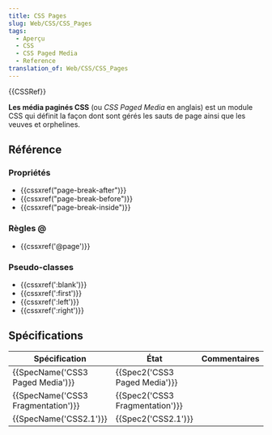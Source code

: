 ```yaml
---
title: CSS Pages
slug: Web/CSS/CSS_Pages
tags:
  - Aperçu
  - CSS
  - CSS Paged Media
  - Reference
translation_of: Web/CSS/CSS_Pages
---
```

{{CSSRef}}

**Les média paginés CSS** (ou _CSS Paged Media_ en anglais) est un module CSS qui définit la façon dont sont gérés les sauts de page ainsi que les veuves et orphelines.

## Référence

### Propriétés

- {{cssxref("page-break-after")}}
- {{cssxref("page-break-before")}}
- {{cssxref("page-break-inside")}}

### Règles @

- {{cssxref('@page')}}

### Pseudo-classes

- {{cssxref(':blank')}}
- {{cssxref(':first')}}
- {{cssxref(':left')}}
- {{cssxref(':right')}}

## Spécifications

| Spécification                                | État                                     | Commentaires |
| -------------------------------------------- | ---------------------------------------- | ------------ |
| {{SpecName('CSS3 Paged Media')}} | {{Spec2('CSS3 Paged Media')}} |              |
| {{SpecName('CSS3 Fragmentation')}} | {{Spec2('CSS3 Fragmentation')}} |              |
| {{SpecName('CSS2.1')}}                 | {{Spec2('CSS2.1')}}                 |              |
